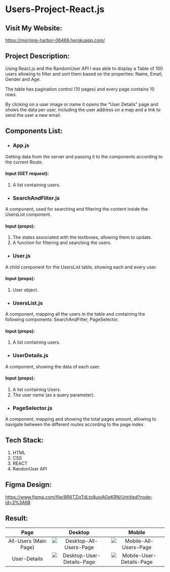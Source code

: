 # Users-Project-React.js

## Visit My Website: 
https://morning-harbor-06469.herokuapp.com/

## Project Description:
Using React.js and the RandomUser API I was able to display a Table of 100 users allowing to filter and sort them based on the properties: Name, Email, Gender and Age.

The table has pagination control (10 pages) and every page contains 10 rows.

By clicking on a user image or name it opens the "User Details” page and shows the data per user, including the user address on a map and a link to send the user a new email.

## Components List:
- ###  App.js
Getting data from the server and passing it to the components according to the current Route.
#### Input (GET request):
 1. A list containing users.    
 
- ### SearchAndFilter.js
A component, used for searching and filtering the content inside the UsersList component.
#### Input (props):
1. The states associated with the textboxes, allowing them to update.    
2.  A function for filtering and searching the users.     
 
- ### User.js
A child component for the UsersList table, showing each and every user.
#### Input (props):
1. User object.
     
- ### UsersList.js
A component, mapping all the users in the table and containing the following components: SearchAndFilter, PageSelector.
#### Input (props):
 1. A list containing users.     
 
- ### UserDetails.js
A component, showing the data of each user.
#### Input (props):
1. A list containing Users.    
2. The user name (as a query parameter).

- ### PageSelector.js
A component, mapping and showing the total pages amount, allowing to navigate between the different routes according to the page index.



## Tech Stack:
1. HTML
2. CSS
3. REACT
4. RandonUser API


## Figma Design: 
https://www.figma.com/file/8R6TZjxTdLto8uojAGeKRN/Untitled?node-id=3%3A68

## Result: 
Page | Desktop | Mobile   |
:-----------:| :-------------: |:-------------:|
| All-Users (Main Page)| ![Desktop-All-Users-Page](https://user-images.githubusercontent.com/74673812/147836257-f466328e-1266-4dc5-a063-2e8daa8942d3.png)|![Mobile-All-Users-Page](https://user-images.githubusercontent.com/74673812/147836266-8264d717-eaec-4db3-9b1b-d1e55ec7eac4.png) |
| User-Details | ![Desktop-User-Details-Page](https://user-images.githubusercontent.com/74673812/147836272-c4d3f1e1-c8f1-4dbd-a47f-28727fe8199d.png) | ![Mobile-User-Details-Page](https://user-images.githubusercontent.com/74673812/147836309-d864abd3-3cc4-48f6-b31f-5c7e47c67ca1.png)
 

